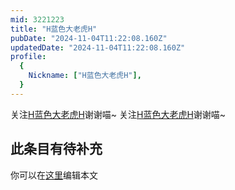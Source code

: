 ```yaml
---
mid: 3221223
title: "H蓝色大老虎H"
pubDate: "2024-11-04T11:22:08.160Z"
updatedDate: "2024-11-04T11:22:08.160Z"
profile:
  {
    Nickname: ["H蓝色大老虎H"],
  }
---
```


关注[H蓝色大老虎H](https://space.bilibili.com/3221223)谢谢喵~ 关注[H蓝色大老虎H](https://space.bilibili.com/3221223)谢谢喵~

## 此条目有待补充
你可以在[这里](https://github.com/Yuhanawa/VTuber.ICU-Content/edit/master/v/H蓝色大老虎H/index.md)编辑本文
